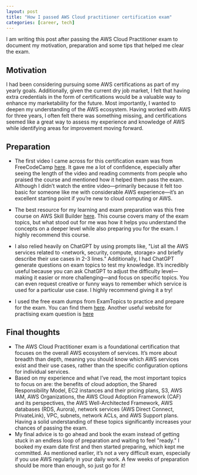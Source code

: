 ```yaml
---
layout: post
title: "How I passed AWS Cloud practitioner certification exam"
categories: [career, tech]
---
```

I am writing this post after passing the AWS Cloud Practitioner exam to document my motivation, preparation and some tips that helped me clear the exam.

## Motivation
I had been considering pursuing some AWS certifications as part of my yearly goals. Additionally, given the current dry job market, I felt that having extra credentials in the form of certifications would be a valuable way to enhance my marketability for the future. Most importantly, I wanted to deepen my understanding of the AWS ecosystem. Having worked with AWS for three years, I often felt there was something missing, and certifications seemed like a great way to assess my experience and knowledge of AWS while identifying areas for improvement moving forward. 

## Preparation
- The first video I came across for this certification exam was from FreeCodeCamp [here](https://www.youtube.com/watch?v=NhDYbskXRgc&t=13205s). It gave me a lot of confidence, especially after seeing the length of the video and reading comments from people who praised the course and mentioned how it helped them pass the exam. Although I didn’t watch the entire video—primarily because it felt too basic for someone like me with considerable AWS experience—it’s an excellent starting point if you’re new to cloud computing or AWS.

- The best resource for my learning and exam preparation was this free course on AWS Skill Builder [here](https://explore.skillbuilder.aws/learn/course/134/play/136404/aws-cloud-practitioner-essentials). This course covers many of the exam topics, but what stood out for me was how it helps you understand the concepts on a deeper level while also preparing you for the exam. I highly recommend this course.

- I also relied heavily on ChatGPT by using prompts like, "List all the AWS services related to <network, security, compute, storage> and briefly describe their use cases in 2-3 lines." Additionally, I had ChatGPT generate questions on exam topics to test my knowledge. It’s incredibly useful because you can ask ChatGPT to adjust the difficulty level—making it easier or more challenging—and focus on specific topics. You can even request creative or funny ways to remember which service is used for a particular use case. I highly recommend giving it a try!

- I used the free exam dumps from ExamTopics to practice and prepare for the exam. You can find them [here](https://www.examtopics.com/exams/amazon/aws-certified-cloud-practitioner-clf-c02/view/1/). Another useful website for practising exam question is [here](https://free-braindumps.com/amazon/free-aws-certified-cloud-practitioner-braindumps.html?p=1)

## Final thoughts
- The AWS Cloud Practitioner exam is a foundational certification that focuses on the overall AWS ecosystem of services. It’s more about breadth than depth, meaning you should know which AWS services exist and their use cases, rather than the specific configuration options for individual services.
- Based on my experience and what I’ve read, the most important topics to focus on are: the benefits of cloud adoption, the Shared Responsibility Model, EC2 instances and their pricing plans, S3, AWS IAM, AWS Organizations, the AWS Cloud Adoption Framework (CAF) and its perspectives, the AWS Well-Architected Framework, AWS databases (RDS, Aurora), network services (AWS Direct Connect, PrivateLink), VPC, subnets, network ACLs, and AWS Support plans. Having a solid understanding of these topics significantly increases your chances of passing the exam.
- My final advice is to go ahead and book the exam instead of getting stuck in an endless loop of preparation and waiting to feel "ready." I booked my exam date first and then started preparing, which kept me committed. As mentioned earlier, it’s not a very difficult exam, especially if you use AWS regularly in your daily work. A few weeks of preparation should be more than enough, so just go for it!
